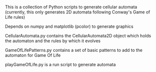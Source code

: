 This is a collection of Python scripts to generate cellular automata
(currently, this only generates 2D automata following Conway's Game of Life rules)

Depends on numpy and matplotlib (pcolor) to generate graphics

CellularAutomata.py contains the CellularAutomata2D object which holds the automaton
and the rules by which it evolves

GameOfLifePatterns.py contains a set of basic patterns to add to the automaton for
Game Of Life

playGameOfLife.py is a run script to generate automata

